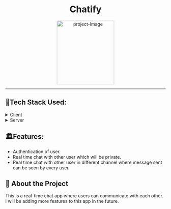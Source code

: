 <h1 align="center" id="title">Chatify</h1>

<p align="center"><img src="https://chatapp-orcin-two.vercel.app/static/media/logo.d670c14bab23aa7175ed.png" alt="project-image" width="180" height="200/"></p>
<hr/>

## :space_invader:Tech Stack Used:

<details>
  <summary>Client</summary>
  <ul>
    <li><a href="https://#/">HTML</a></li>
    <li><a href="https://#/">Css</a></li>
    <li><a href="https://#/">Javascript</a></li>
    <li><a href="https://reactjs.org/">React.js</a></li>
     <li><a href="https://reactjs.org/">Redux</a></li>
     <li><a href="https://reactjs.org/">Redux Toolkit</a></li>
     <li><a href="https://www.npmjs.com/package/redux-persist#basic-usage">Redux Persist</a></li>
    <li><a href="https://react-bootstrap.github.io/">React-Bootstarp</a></li>
  </ul>
</details>

<details>
<summary>Server</summary>
  <ul>
    <li><a href="https://nodejs.org/en">NodeJS</a></li>
    <li><a href="https://socket.io/">Socket.IO</a></li>
    <li><a href="https://expressjs.com/">Express</a></li>
    <li><a href="https://www.mongodb.com/">MongoDB</a></li>
  </ul>
</details>

## 🏛️Features:

- Authentication of user.
- Real time chat with other user which will be private.
- Real time chat with other user in different channel where message sent can be seen by every user.

## :star2: About the Project

This is a real-time chat app where users can communicate with each other. I will be adding more features to this app in the future.
